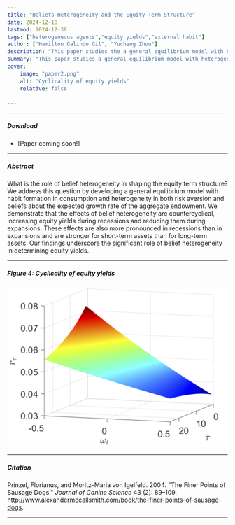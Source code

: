```yaml
---
title: "Beliefs Heterogeneity and the Equity Term Structure" 
date: 2024-12-18
lastmod: 2024-12-30
tags: ["heterogeneous agents","equity yields","external habit"]
author: ["Hamilton Galindo Gil", "Yucheng Zhou"]
description: "This paper studies the a general equilibrium model with heterogeneity in both risk aversion and beliefs about the expected growth rate of the aggregate endowment." 
summary: "This paper studies a general equilibrium model with heterogeneity in both risk aversion and beliefs about the expected growth rate of the aggregate endowment." 
cover:
    image: "paper2.png"
    alt: "Cyclicality of equity yields"
    relative: false

---
```


---

##### Download

+ [Paper coming soon!]

---

##### Abstract

What is the role of belief heterogeneity in shaping the equity term structure? We address this question by developing a general equilibrium model with habit formation in consumption and heterogeneity in both risk aversion and beliefs about the expected growth rate of the aggregate endowment. We demonstrate that the effects of belief heterogeneity are countercyclical, increasing equity yields during recessions and reducing them during expansions. These effects are also more pronounced in recessions than in expansions and are stronger for short-term assets than for long-term assets. Our findings underscore the significant role of belief heterogeneity in determining equity yields.

---

##### Figure 4: Cyclicality of equity yields

![](paper2.png)

---

##### Citation

Prinzel, Florianus, and Moritz-Maria von Igelfeld. 2004. "The Finer Points of Sausage Dogs." *Journal of Canine Science* 43 (2): 89–109. http://www.alexandermccallsmith.com/book/the-finer-points-of-sausage-dogs.

---

